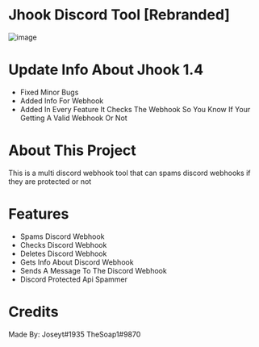 # Jhook Discord Tool [Rebranded]
![image](https://user-images.githubusercontent.com/106576578/189246453-0da281f1-e013-46dd-be27-670b57cc0fde.png)

# Update Info About Jhook 1.4
- Fixed Minor Bugs
- Added Info For Webhook
- Added In Every Feature It Checks The Webhook So You Know If Your Getting A Valid Webhook Or Not
# About This Project
This is a multi discord webhook tool that can spams discord webhooks if they are protected or not


# Features
- Spams Discord Webhook
- Checks Discord Webhook
- Deletes Discord Webhook
- Gets Info About Discord Webhook
- Sends A Message To The Discord Webhook
- Discord Protected Api Spammer


# Credits
Made By:
Joseyt#1935
TheSoap1#9870
